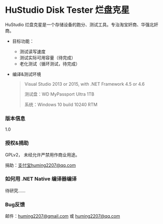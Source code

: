 # HuStudio Disk Tester 烂盘克星

HuStudio 烂盘克星是一个存储设备的跑分、测试工具。专治淘宝奸商、华强北奸商。
- 目标功能：

  - 测试读写速度
  - 测试实际可用容量（待完成）
  - 老化测试（循环测试，待完成）

- 编译&测试环境
  >  Visual Studio 2013 or 2015, with .NET Framework 4.5 or 4.6
  >  
  > 测试盘：WD MyPassport Ultra 1TB
  >
  > 系统：Windows 10 build 10240 RTM



### 版本信息
1.0

### 授权&捐助

GPLv2，
未经允许严禁用作商业用途。

捐助：支付宝huming2207@qq.com

### 如何用 .NET Native 编译器编译

待研究……

### Bug反馈

邮件：huming2207@gmail.com 
  或 huming2207@qq.com